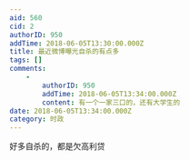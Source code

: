 ```yaml
---
aid: 560
cid: 2
authorID: 950
addTime: 2018-06-05T13:30:00.000Z
title: 最近微博曝光自杀的有点多
tags: []
comments:
    -
        authorID: 950
        addTime: 2018-06-05T13:34:00.000Z
        content: 有一个一家三口的，还有大学生的
date: 2018-06-05T13:34:00.000Z
category: 时政
---
```


好多自杀的，都是欠高利贷
